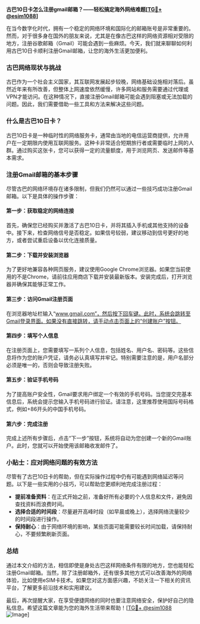 **古巴10日卡怎么注册gmail邮箱？——轻松搞定海外网络难题[[TG💪+ @esim1088](https://t.me/s/esim1088)]**

在当今数字化时代，拥有一个稳定的网络环境和国际化的邮箱账号是非常重要的。然而，对于很多身在国外的朋友来说，尤其是在像古巴这样的网络资源相对受限的地方，注册谷歌邮箱（Gmail）可能会遇到一些麻烦。今天，我们就来聊聊如何利用古巴10日卡顺利注册Gmail邮箱，让您的海外生活更加便利。

### 古巴网络现状与挑战

古巴作为一个社会主义国家，其互联网发展起步较晚，网络基础设施相对落后。虽然近年来有所改善，但整体上网速度依然缓慢，许多网站和服务需要通过代理或VPN才能访问。在这种情况下，直接注册Gmail邮箱可能会遇到阻塞或无法加载的问题。因此，我们需要借助一些工具和方法来解决这些问题。

### 什么是古巴10日卡？

古巴10日卡是一种临时性的网络服务卡，通常由当地的电信运营商提供，允许用户在一定期限内使用互联网服务。这种卡非常适合短期旅行者或需要临时上网的人群。通过购买这张卡，您可以获得一定的流量额度，用于浏览网页、发送邮件等基本需求。

### 注册Gmail邮箱的基本步骤

尽管古巴的网络环境存在诸多限制，但我们仍然可以通过一些技巧成功注册Gmail邮箱。以下是具体的操作步骤：

#### 第一步：获取稳定的网络连接
首先，确保您已经购买并激活了古巴10日卡，并将其插入手机或其他支持的设备中。接下来，检查网络信号是否稳定。如果信号较弱，建议移动到信号更好的地方，或者尝试重启设备以优化连接质量。

#### 第二步：下载并安装浏览器
为了更好地兼容各种网页服务，建议使用Google Chrome浏览器。如果您当前使用的不是Chrome，请前往应用商店下载并安装最新版本。安装完成后，打开浏览器并确保其能够正常工作。

#### 第三步：访问Gmail注册页面
在浏览器地址栏输入“www.gmail.com”，然后按下回车键。此时，系统会跳转至Gmail登录界面。如果没有直接跳转，请手动点击页面上的“创建账户”按钮。

#### 第四步：填写个人信息
在注册页面上，您需要填写一系列个人信息，包括姓名、用户名、密码等。这些信息将作为您的账户凭证，请务必认真填写并牢记。特别需要注意的是，用户名部分必须是唯一的，否则会导致注册失败。

#### 第五步：验证手机号码
为了提高账户安全性，Gmail要求用户绑定一个有效的手机号码。当您提交完基本信息后，系统会提示您输入手机号码进行验证。请注意，这里推荐使用国际号码格式，例如+86开头的中国手机号码。

#### 第六步：完成注册
完成上述所有步骤后，点击“下一步”按钮，系统将自动为您创建一个新的Gmail账户。此时，您就可以开始使用该邮箱收发邮件了。

### 小贴士：应对网络问题的有效方法

尽管有了古巴10日卡的帮助，但在实际操作过程中仍有可能遇到网络延迟等问题。以下是一些实用的小技巧，可以帮助您更顺利地完成注册过程：

- **提前准备资料**：在正式开始之前，准备好所有必要的个人信息和文件，避免因查找资料而浪费时间。
- **选择合适的时间段**：尽量避开高峰时段（如早晨或晚上），选择网络流量较少的时间段进行操作。
- **保持耐心**：由于网络环境的影响，某些页面可能需要较长时间加载，请保持耐心，不要频繁刷新页面。

### 总结

通过本文介绍的方法，相信即使是身处古巴这样网络条件有限的地方，您也能轻松注册Gmail邮箱。当然，除了注册邮箱外，还有很多其他方式可以改善海外的网络体验，比如使用eSIM卡技术。如果您对这方面感兴趣，不妨关注一下相关的资讯平台，了解更多前沿技术和实用建议。

最后，再次提醒大家，在享受便捷网络的同时也要注意网络安全，保护好自己的隐私信息。希望这篇文章能为您的海外生活带来帮助！[[TG💪+ @esim1088](https://t.me/s/esim1088) ![Image](https://i.postimg.cc/4NQfJmqS/Snipaste-2025-05-13-00-14-12.png)]